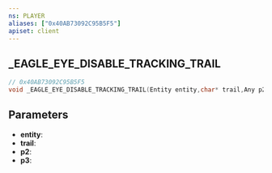 ```yaml
---
ns: PLAYER
aliases: ["0x40AB73092C95B5F5"]
apiset: client
---
```

## _EAGLE_EYE_DISABLE_TRACKING_TRAIL

```c
// 0x40AB73092C95B5F5
void _EAGLE_EYE_DISABLE_TRACKING_TRAIL(Entity entity,char* trail,Any p2,Any p3);
```


## Parameters
* **entity**:
* **trail**:
* **p2**:
* **p3**: